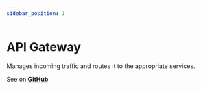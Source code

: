```yaml
---
sidebar_position: 1
---
```


# API Gateway

Manages incoming traffic and routes it to the appropriate services.

See on **[GitHub](https://github.com/itsadeadh2/api-gateway)**